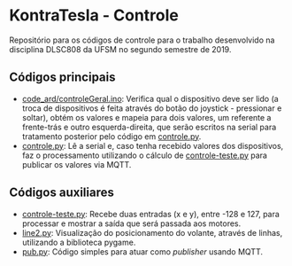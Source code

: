 # KontraTesla - Controle

Repositório para os códigos de controle para o trabalho desenvolvido na disciplina DLSC808 da UFSM no segundo semestre de 2019.

## Códigos principais

* [code_ard/controleGeral.ino](code_ard/controleGeral.ino): Verifica qual o dispositivo deve ser lido (a troca de dispositivos é feita através do botão do joystick - pressionar e soltar), obtém os valores e mapeia para dois valores, um referente a frente-trás e outro esquerda-direita, que serão escritos na serial para tratamento posterior pelo código em [controle.py](controle.py).
* [controle.py](controle.py): Lê a serial e, caso tenha recebido valores dos dispositivos, faz o processamento utilizando o cálculo de [controle-teste.py](controle-teste.py) para publicar os valores via MQTT.

## Códigos auxiliares

* [controle-teste.py](controle-teste.py): Recebe duas entradas (x e y), entre -128 e 127, para processar e mostrar a saída que será passada aos motores.
* [line2.py](line2.py): Visualização do posicionamento do volante, através de linhas, utilizando a biblioteca pygame.
* [pub.py](pub.py): Código simples para atuar como *publisher* usando MQTT.
